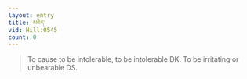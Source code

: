 ```yaml
---
layout: entry
title: མཇེད་
vid: Hill:0545
count: 0
---
```

> To cause to be intolerable, to be intolerable DK\. To be irritating or unbearable DS\.


